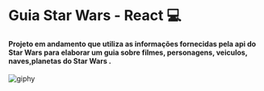   # Guia Star Wars - React 💻

  #### Projeto em andamento que utiliza as informações fornecidas pela api do Star Wars para elaborar um guia sobre filmes, personagens, veiculos, naves,planetas do Star Wars .


  ![giphy](https://github.com/DannyCMMarques/Star-wars-front/assets/147952313/4ca59d4f-56d6-4ac0-8af5-71fa51dc02fb)
